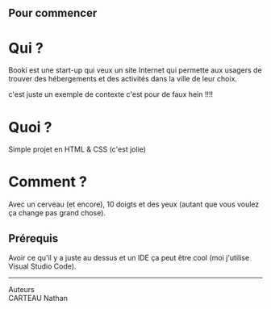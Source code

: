 ## Pour commencer ##

# Qui ? 
Booki est une start-up qui veux un site Internet qui permette aux usagers de trouver des hébergements et des activités dans la ville de leur choix.

c'est juste un exemple de contexte c'est pour de faux hein !!!!

# Quoi ?
Simple projet en HTML & CSS (c'est jolie)

# Comment ? 
Avec un cerveau (et encore), 10 doigts et des yeux (autant que vous voulez ça change pas grand chose).

## Prérequis ##
Avoir ce qu'il y a juste au dessus et un IDE ça peut être cool (moi j'utilise Visual Studio Code). 

---------------
Auteurs    
CARTEAU Nathan

